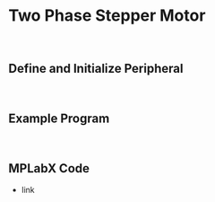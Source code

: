 # Two Phase Stepper Motor
<br/>

## Define and Initialize Peripheral

<br/>

## Example Program

<br/>

## MPLabX Code

* link
<br/>

<br/>
